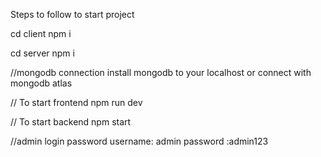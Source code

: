 Steps to follow to start project 

cd client 
npm i  


cd server 
npm i 

//mongodb connection 
install mongodb to your localhost or connect with mongodb atlas 



// To start frontend 
npm run dev

// To start backend 
npm start

//admin login password 
username: admin
password :admin123
